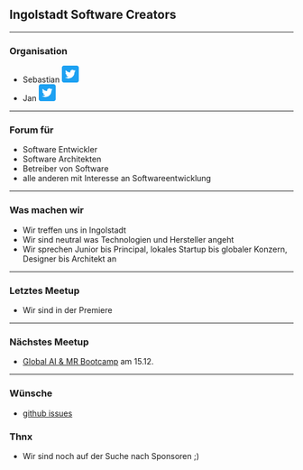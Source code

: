 ## Ingolstadt Software Creators 

---

### Organisation

- Sebastian [<img src="Assets/Twitter_Social_Icon_Rounded_Square_Color.png" alt="twitter" height="30"/>](https://twitter.com/codeheld)
- Jan [<img src="Assets/Twitter_Social_Icon_Rounded_Square_Color.png" alt="twitter" height="30"/>](https://twitter.com/jschweda)

---

### Forum für
- Software Entwickler
- Software Architekten
- Betreiber von Software
- alle anderen mit Interesse an Softwareentwicklung

---

### Was machen wir
- Wir treffen uns in Ingolstadt
- Wir sind neutral was Technologien und Hersteller angeht
- Wir sprechen Junior bis Principal, lokales Startup bis globaler Konzern, Designer bis Architekt an

---

### Letztes Meetup

- Wir sind in der Premiere

---

### Nächstes Meetup

- [Global AI & MR Bootcamp](https://www.globalaibootcamp.com/bootcamp/154bec01-a7cd-4bee-b36c-3f10bd19bc23) am 15.12. 

---


### Wünsche
- [github issues](https://github.com/jschweda/Ingolstadt-Software-Creators/issues)

### Thnx

- Wir sind noch auf der Suche nach Sponsoren ;)